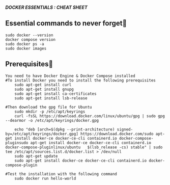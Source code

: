 ***DOCKER ESSENTIALS : CHEAT SHEET***

## Essential commands to never forget🔗
    sudo docker --version
    docker compose version
    sudo docker ps -a
    sudo docker images

## Prerequisites🔗
    You need to have Docker Engine & Docker Compose installed 
    #To install Docker you need to install the following prerequisites
        sudo apt-get install curl
        sudo apt-get install gnupg
        sudo apt-get install ca-certificates
        sudo apt-get install lsb-release

    #Then download the gpg file for Ubuntu
        sudo mkdir -p /etc/apt/keyrings
        curl -fsSL https://download.docker.com/linux/ubuntu/gpg | sudo gpg --dearmor -o /etc/apt/keyrings/docker.gpg

        echo "deb [arch=$(dpkg --print-architecture) signed-by=/etc/apt/keyrings/docker.gpg] https://download.docker.com/sudo apt-get install docker-ce docker-ce-cli containerd.io docker-compose-pluginsudo apt-get install docker-ce docker-ce-cli containerd.io docker-compose-pluginlinux/ubuntu   $(lsb_release -cs) stable" | sudo tee /etc/apt/sources.list.d/docker.list > /dev/null
        sudo apt-get update
        sudo apt-get install docker-ce docker-ce-cli containerd.io docker-compose-plugin
    
    #Test the installation with the following command
        sudo docker run hello-world
## 


